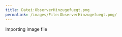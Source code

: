 ```yaml
---
title: Datei:ObserverHinzugefuegt.png
permalink: /images/File:ObserverHinzugefuegt.png/
---
```


Importing image file